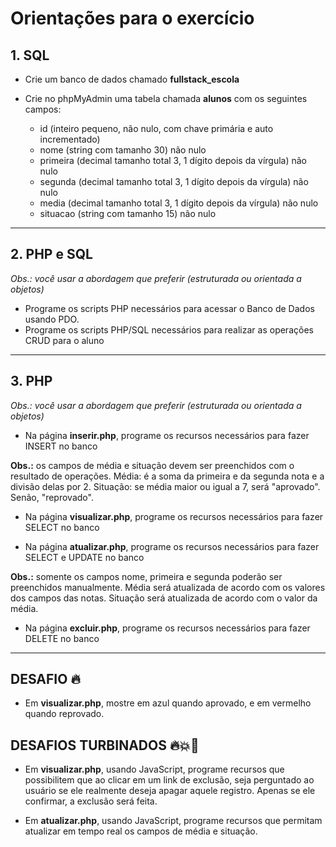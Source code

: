 # Orientações para o exercício

## 1. SQL
- Crie um banco de dados chamado **fullstack_escola**
- Crie no phpMyAdmin uma tabela chamada **alunos** com os seguintes campos:

    - id (inteiro pequeno, não nulo, com chave primária e auto incrementado)
    - nome (string com tamanho 30) não nulo
    - primeira (decimal tamanho total 3, 1 dígito depois da vírgula) não nulo
    - segunda (decimal tamanho total 3, 1 dígito depois da vírgula) não nulo
    - media (decimal tamanho total 3, 1 dígito depois da vírgula) não nulo
    - situacao (string com tamanho 15) não nulo
  
---

## 2. PHP e SQL

*Obs.: você usar a abordagem que preferir (estruturada ou orientada a objetos)*

- Programe os scripts PHP necessários para acessar o Banco de Dados usando PDO.
- Programe os scripts PHP/SQL necessários para realizar as operações CRUD para o aluno


---


## 3. PHP

*Obs.: você usar a abordagem que preferir (estruturada ou orientada a objetos)*

- Na página **inserir.php**, programe os recursos necessários para fazer INSERT no banco

**Obs.:** os campos de média e situação devem ser preenchidos com o resultado de operações.
Média: é a soma da primeira e da segunda nota e a divisão delas por 2.
Situação: se média maior ou igual a 7, será "aprovado". Senão, "reprovado".

- Na página **visualizar.php**, programe os recursos necessários para fazer SELECT no banco

- Na página **atualizar.php**, programe os recursos necessários para fazer SELECT e UPDATE no banco

**Obs.:** somente os campos nome, primeira e segunda poderão ser preenchidos manualmente.
Média será atualizada de acordo com os valores dos campos das notas.
Situação será atualizada de acordo com o valor da média.

- Na página **excluir.php**, programe os recursos necessários para fazer DELETE no banco

---

## DESAFIO 🔥
- Em **visualizar.php**, mostre em azul quando aprovado, e em vermelho quando reprovado.

## DESAFIOS TURBINADOS 🔥💥💯

- Em **visualizar.php**, usando JavaScript, programe recursos que possibilitem que ao clicar em um link de exclusão, seja perguntado ao usuário se ele realmente deseja apagar aquele registro. Apenas se ele confirmar, a exclusão será feita. 

- Em **atualizar.php**, usando JavaScript, programe recursos que permitam atualizar em tempo real os campos de média e situação.











